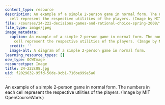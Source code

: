 ```yaml
---
content_type: resource
description: An example of a simple 2-person game in normal form. The numbers in each
  cell represent the respective utilities of the players. (Image by MIT OpenCourseWare.)
file: /courses/24-222-decisions-games-and-rational-choice-spring-2008/f202963295fd50de9cb1716be999e5a6_24-222s08.jpg
file_type: image/jpeg
image_metadata:
  caption: An example of a simple 2-person game in normal form. The numbers in each
    cell represent the respective utilities of the players. (Image by MIT OpenCourseWare.)
  credit: ''
  image-alt: A diagram of a simple 2-person game in normal form.
learning_resource_types: []
ocw_type: OCWImage
resourcetype: Image
title: 24-222s08.jpg
uid: f2029632-95fd-50de-9cb1-716be999e5a6
---
```

An example of a simple 2-person game in normal form. The numbers in each cell represent the respective utilities of the players. (Image by MIT OpenCourseWare.)

